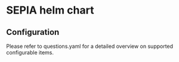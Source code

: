 # SEPIA helm chart

## Configuration

Please refer to questions.yaml for a detailed overview on supported configurable items.
